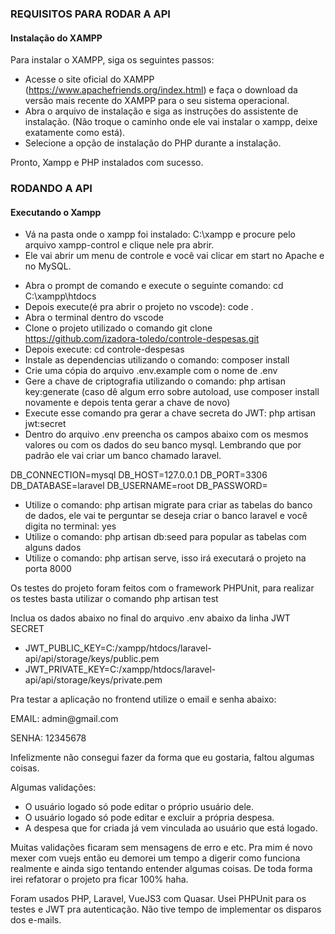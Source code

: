 
<h3>REQUISITOS PARA RODAR A API</h3>
<h4>Instalação do XAMPP</h4>
Para instalar o XAMPP, siga os seguintes passos:

* Acesse o site oficial do XAMPP (https://www.apachefriends.org/index.html) e faça o download da versão mais recente do XAMPP para o seu sistema operacional.
* Abra o arquivo de instalação e siga as instruções do assistente de instalação. (Não troque o caminho onde ele vai instalar o xampp, deixe exatamente como está).
* Selecione a opção de instalação do PHP durante a instalação.

Pronto, Xampp e PHP instalados com sucesso.
<h3>RODANDO A API</h3>

<h4>Executando o Xampp</h4>

* Vá na pasta onde o xampp foi instalado: C:\xampp e procure pelo arquivo xampp-control e clique nele pra abrir.
* Ele vai abrir um menu de controle e você vai clicar em start no Apache e no MySQL.

- Abra o prompt de comando e execute o seguinte comando: cd C:\xampp\htdocs
- Depois execute(é pra abrir o projeto no vscode): code .
- Abra o terminal dentro do vscode
- Clone o projeto utilizado o comando git clone https://github.com/izadora-toledo/controle-despesas.git
- Depois execute: cd controle-despesas
- Instale as dependencias utilizando o comando: composer install
- Crie uma cópia do arquivo .env.example com o nome de .env
- Gere a chave de criptografia utilizando o comando: php artisan key:generate (caso dê algum erro sobre autoload, use composer install novamente e depois tenta gerar a chave de novo)
- Execute esse comando pra gerar a chave secreta do JWT: php artisan jwt:secret
- Dentro do arquivo .env preencha os campos abaixo com os mesmos valores ou com os dados do seu banco mysql. Lembrando que por padrão ele vai criar um banco chamado laravel.

DB_CONNECTION=mysql
DB_HOST=127.0.0.1
DB_PORT=3306
DB_DATABASE=laravel
DB_USERNAME=root
DB_PASSWORD=

- Utilize o comando: php artisan migrate para criar as tabelas do banco de dados, ele vai te perguntar se deseja criar o banco laravel e você digita no terminal: yes
- Utilize o comando: php artisan db:seed para popular as tabelas com alguns dados
- Utilize o comando: php artisan serve, isso irá executará o projeto na porta 8000

<p>Os testes do projeto foram feitos com o framework PHPUnit, para realizar os testes basta utilizar o comando php artisan test</p>

<p>Inclua os dados abaixo no final do arquivo .env abaixo da linha JWT SECRET</p>

- JWT_PUBLIC_KEY=C:/xampp/htdocs/laravel-api/api/storage/keys/public.pem
- JWT_PRIVATE_KEY=C:/xampp/htdocs/laravel-api/api/storage/keys/private.pem

<p>Pra testar a aplicação no frontend utilize o email e senha abaixo:</p>
<p>EMAIL: admin@gmail.com</p>
<p>SENHA: 12345678</p>

<p>Infelizmente não consegui fazer da forma que eu gostaria, faltou algumas coisas.</p>
Algumas validações:

- O usuário logado só pode editar o próprio usuário dele.
- O usuário logado só pode editar e excluir a própria despesa.
- A despesa que for criada já vem vinculada ao usuário que está logado.

Muitas validações ficaram sem mensagens de erro e etc. Pra mim é novo mexer com vuejs então eu demorei um tempo a digerir como funciona realmente e ainda sigo tentando entender algumas coisas. De toda forma irei refatorar o projeto pra ficar 100% haha.

Foram usados PHP, Laravel, VueJS3 com Quasar. Usei PHPUnit para os testes e JWT pra autenticação. Não tive tempo de implementar os disparos dos e-mails.
